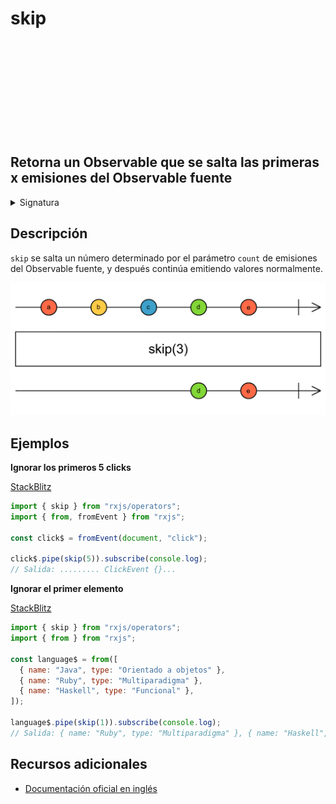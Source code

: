 <div class="page-heading">

# skip

<a target="_blank" href="https://github.com/ReactiveX/rxjs/blob/master/src/internal/operators/skip.ts">
<svg>
  <use xlink:href="/assets/icons/github.svg#github"></use>
</svg>
</a>
</div>

<h2 class="subtitle"> Retorna un Observable que se salta las primeras x emisiones del Observable fuente
</h2>

<details>
<summary>Signatura</summary>

### Firma

`skip<T>(count: number): MonoTypeOperatorFunction<T>`

### Parámetros

<table>
<tr><td>count</td><td>El número de elementos del Observable fuente que serán saltados.</td></tr>
</table>

### Retorna

`MonoTypeOperatorFunction<T>`: Un Observable que se salta valores emitidos por el Observable fuente.

</details>

## Descripción

`skip` se salta un número determinado por el parámetro `count` de emisiones del Observable fuente, y después continúa emitiendo valores normalmente.

<img src="assets/images/marble-diagrams/filtering/skip.png" alt="Diagrama de canicas del operador skip">

## Ejemplos

**Ignorar los primeros 5 clicks**

<a target="_blank" href="https://stackblitz.com/edit/rxjs-skip-1?file=index.ts">StackBlitz</a>

```javascript
import { skip } from "rxjs/operators";
import { from, fromEvent } from "rxjs";

const click$ = fromEvent(document, "click");

click$.pipe(skip(5)).subscribe(console.log);
// Salida: ......... ClickEvent {}...
```

**Ignorar el primer elemento**

<a target="_blank" href="https://stackblitz.com/edit/rxjs-skip-2?file=index.ts">StackBlitz</a>

```javascript
import { skip } from "rxjs/operators";
import { from } from "rxjs";

const language$ = from([
  { name: "Java", type: "Orientado a objetos" },
  { name: "Ruby", type: "Multiparadigma" },
  { name: "Haskell", type: "Funcional" },
]);

language$.pipe(skip(1)).subscribe(console.log);
// Salida: { name: "Ruby", type: "Multiparadigma" }, { name: "Haskell", type: "Funcional" }
```

## Recursos adicionales

- [Documentación oficial en inglés](https://rxjs-dev.firebaseapp.com/api/operators/skip)
